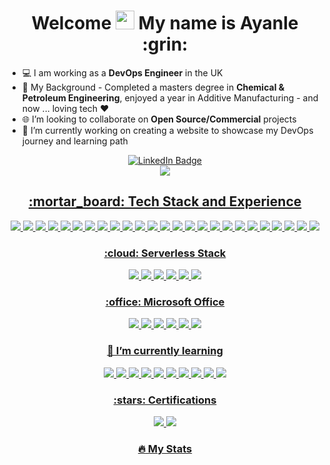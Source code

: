 
<div align="center">
<h1>
  Welcome <img src="https://media.giphy.com/media/hvRJCLFzcasrR4ia7z/giphy.gif" width="30px"/> My name is Ayanle :grin:
  
</h1>
  </div>

- 💻 I am working as a **DevOps Engineer** in the UK
- :rocket: My Background - Completed a masters degree in **Chemical & Petroleum Engineering**, enjoyed a year in Additive Manufacturing - and now ... loving tech ❤️
- :globe_with_meridians: I’m looking to collaborate on **Open Source/Commercial** projects
- 🔭 I’m currently working on creating a website to showcase my DevOps journey and learning path 
<div align="center">
<div id="badges">
<a href="https://www.linkedin.com/in/ayanle-salad-1248191b6/">
<img src="https://img.shields.io/badge/LinkedIn-blue?logo=linkedin&logoColor=white" alt="LinkedIn Badge"/>
</div>

<div align="center">
<div id="badges">
<a href="https://github.com/ASalad42?tab=repositories">
<img src="https://img.shields.io/badge/Portfolio-%23000000.svg?style=plastic&logo=firefox&logoColor=#FF7139 "/>
  </div>

<div align="center">
    <h2>
:mortar_board: Tech Stack and Experience 
           </h2>
      <img src="https://img.shields.io/badge/Amazon_AWS-232F3E?style=plastic&logo=amazon-aws&logoColor=white"/>
      <img src="https://img.shields.io/badge/kubernetes-%23326ce5.svg?style=plastic&logo=kubernetes&logoColor=white  "/>
      <img src="https://img.shields.io/badge/ansible-%231A1918.svg?style=plastic&logo=ansible&logoColor=white "/>
      <img src="https://img.shields.io/badge/docker-%230db7ed.svg?style=plastic&logo=docker&logoColor=white "/>
      <img src="https://img.shields.io/badge/terraform-%235835CC.svg?style=plastic&logo=terraform&logoColor=white"/>
      <img src="https://img.shields.io/badge/CICD_Pipe_Lines-blue?logo=&logoColor=white&style=plastic"/>
      <img src="https://img.shields.io/badge/Jenkins-D24939?style=plastic&logo=Jenkins&logoColor=white "/>
      <img src="https://img.shields.io/badge/travis_CI-3EAAAF?style=plastic&logo=travisci&logoColor=white"/>
      <img src="https://img.shields.io/badge/Python-FFD43B?style=plastic&logo=python&logoColor=blue "/>
      <img src="https://img.shields.io/badge/GIT-E44C30?style=plastic&logo=git&logoColor=white "/>
      <img src="https://img.shields.io/badge/GitHub-100000?style=plastic&logo=github&logoColor=white"/>
      <img src="https://img.shields.io/badge/GitHub_Actions-2088FF?style=plastic&logo=github-actions&logoColor=white "/>
      <img src="https://img.shields.io/badge/Agile-blue?logo=&logoColor=white&style=plastic"/>
      <img src="https://img.shields.io/badge/Scrum-success?logo=&logoColor=white&style=plastic"/>
      <img src="https://img.shields.io/badge/Ruby-CC342D?style=plastic&logo=ruby&logoColor=white"/>
      <img src="https://img.shields.io/badge/vagrant-%231563FF.svg?style=plastic&logo=vagrant&logoColor=white "/>
      <img src="https://img.shields.io/badge/VirtualBox-21416b?style=plastic&logo=VirtualBox&logoColor=white"/> 
      <img src="https://img.shields.io/badge/Windows-0078D6?style=plastic&logo=windows&logoColor=white"/>
      <img src="https://img.shields.io/badge/Linux-FCC624?style=plastic&logo=linux&logoColor=black"/>
      <img src="https://img.shields.io/badge/Ubuntu-E95420?style=plastic&logo=ubuntu&logoColor=white"/>
      <img src="https://img.shields.io/badge/MongoDB-4EA94B?style=plastic&logo=mongodb&logoColor=white"/>
      <img src="https://img.shields.io/badge/Node.js-339933?style=plastic&logo=nodedotjs&logoColor=white "/>
      <img src="https://img.shields.io/badge/Nginx-009639?style=plastic&logo=nginx&logoColor=white "/>
      <img src="https://img.shields.io/badge/PyCharm-000000.svg?&style=plastic&logo=PyCharm&logoColor=white "/>
      <img src="https://img.shields.io/badge/VSCode-0078D4?style=plastic&logo=visual%20studio%20code&logoColor=white "/> 
      
  
  </div>
  
  
  <div align="center">
    <h3>
:cloud: Serverless Stack 
           </h3>
    <img src="https://img.shields.io/badge/AWS_Api_Gateway-FF9900?style=plastic&logo=amazonaws&logoColor=white "/>
    <img src="https://img.shields.io/badge/AWS_Lambda-FF9900?style=plastic&logo=amazonaws&logoColor=white "/>
     <img src="https://img.shields.io/badge/AWS_SAM-FF9900?style=plastic&logo=amazonaws&logoColor=white "/>
    <img src="https://img.shields.io/badge/Amazon%20DynamoDB-4053D6?style=plastic&logo=Amazon%20DynamoDB&logoColor=white)"/>
    <img src="https://img.shields.io/badge/AWS_Cognito-FF9900?style=plastic&logo=amazonaws&logoColor=white "/>
    <img src="https://img.shields.io/badge/AWS_CloudFront-FF9900?style=plastic&logo=amazonaws&logoColor=white "/>
 
 
   
  </div>
  
  <div align="center">
    <h3>
    :office: Microsoft Office 
      </h3>
  <img src="https://img.shields.io/badge/Microsoft_Excel-217346?style=plastic&logo=microsoft-excel&logoColor=white"/> <img src="https://img.shields.io/badge/Trello-0052CC?style=plastic&logo=trello&logoColor=white "/> <img src="https://img.shields.io/badge/Microsoft_Word-2B579A?style=plastic&logo=microsoft-word&logoColor=white "/> <img src="https://img.shields.io/badge/Microsoft_PowerPoint-B7472A?style=plastic&logo=microsoft-powerpoint&logoColor=white "/> <img src="https://img.shields.io/badge/Microsoft_Visio-3955A3?style=plastic&logo=microsoft-visio&logoColor=white "/>   <img src="https://img.shields.io/badge/Microsoft_Teams-6264A7?style=plastic&logo=microsoft-teams&logoColor=white"/>
  </div>
  
<div align="center">
    <h3>
  🌱 I’m currently learning 
         </h3>

<div align="center">
<img src="https://img.shields.io/badge/Helm-0F1689?style=plastic&logo=Helm&labelColor=0F1689 "/>
<img src="https://img.shields.io/badge/Flutter-02569B?style=plastic&logo=flutter&logoColor=white "/> 
<img src="https://img.shields.io/badge/Android_Studio-3DDC84?style=plastic&logo=android-studio&logoColor=white "/> 
<img src="https://img.shields.io/badge/React-20232A?style=plastic&logo=react&logoColor=61DAFB  "/> 
<img src="https://img.shields.io/badge/PostgreSQL-316192?style=plastic&logo=postgresql&logoColor=white "/> 
<img src="https://img.shields.io/badge/redis-CC0000.svg?&style=plastic&logo=redis&logoColor=white  "/> 
<img src="https://img.shields.io/badge/Apollo%20GraphQL-311C87?&style=plastic&logo=Apollo%20GraphQL&logoColor=white  "/> 
<img src="https://img.shields.io/badge/JavaScript-323330?style=plastic&logo=javascript&logoColor=F7DF1E"/> 
<img src="https://img.shields.io/badge/TypeScript-007ACC?style=plastic&logo=typescript&logoColor=white "/> 
<img src= https://img.shields.io/badge/Sentry-black?style=plastic&logo=Sentry&logoColor=#362D59 "/> 
    </div>
 
 
 <div align="center">
    <h3>
    :stars: Certifications 
      </h3>
      <img src="https://img.shields.io/badge/AWS Certified Cloud Practitioner-FF9900?style=plastic&logo=amazonaws&logoColor=white "/> 
      <img src="https://img.shields.io/badge/HashiCorp Certified: Terraform Associate-7B42BC?style=plastic&logo=terraform&logoColor=white "/> 
    </div>

<div align="center">

  ### :fire: My Stats 
  

  <img src="https://komarev.com/ghpvc/?username=ASalad42&color=brightgreen" alt=""/>


  </div>
